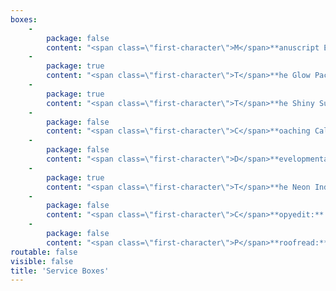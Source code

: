 ```yaml
---
boxes:
    -
        package: false
        content: "<span class=\"first-character\">M</span>**anuscript Evaluation:** \r\nAn evaluation is an in-depth analysis that will help you refine your writing by discussing big-picture edits. It will look at story arc, character development, conflict, pacing, voice, plot, consistency, and more! It is the perfect edit for all types of authors because it helps you grow as a writer beyond one manuscript while still improving your piece. You will receive a 5- to 8-page letter full of actionable feedback that breaks down the strengths and weaknesses in your manuscript. _Includes a 30-minute coaching call._\r\n\r\n**Cost:** 0.8 cents per word, $350 minimum\r\n\r\n_**Optional add-on:** Comprehensive margin notes on the first 25 pages - $60_\r\n\r\n<a class=\"button quick-contact\" href=\"#\" data-featherlight=\"#contact-form\" data-select=\"evaluation\">Get Started</a>\r\n"
    -
        package: true
        content: "<span class=\"first-character\">T</span>**he Glow Package:** _aka Evaluation Plus._ Manuscript evaluations provide you with actionable, in-depth feedback, but after you have made changes based on that feedback, it can be hard to tell if your changes led to an improvement, need to go further, or didn’t work at all. With the Glow Package, you get a second-round review on top of the manuscript evaluation. This results in a 5- to 8-page evaluation and then a follow-up 1- to 2-page critique of your edited manuscript. _Includes a 30-minute coaching call._\r\n\r\n**Cost:** 1 cent per word\r\n\r\n_**Optional add-on:** Comprehensive margin notes on the first 25 pages - $60_\r\n\r\n<a class=\"button quick-contact\" href=\"#\" data-featherlight=\"#contact-form\" data-select=\"glow\">Get Started</a>"
    -
        package: true
        content: "<span class=\"first-character\">T</span>**he Shiny Submission:**\r\nIf you are planning on querying agents, this is the package for you. We take your submission materials and offer in-depth feedback, giving you steps to make it shiny before sending it off to agents. This package includes a critique of your query, synopsis, and first 50 pages. It results in a 1- to 2-page letter.\r\n\r\n**Cost:** $150, flat rate\r\n\r\n<a class=\"button quick-contact\" href=\"#\" data-featherlight=\"#contact-form\" data-select=\"shiny\">Get Started</a>\r\n\r\n\r\n\r\n"
    -
        package: false
        content: "<span class=\"first-character\">C</span>**oaching Call:** \r\nDo you need advice on your writing but aren’t ready for an edit? Already had an edit but unsure where to go next? Coaching calls allow you to get the advice of an editor on various manuscript challenges. As needed, this call can include the editor reading a synopsis or blurb to better acquaint themselves with your writing. Topics can run the gamut from plot brainstorming to characterization to publishing next steps. _(Examples include discussing your plot and world-building, deepening characters, building an outline, or even untangling a blocked plot.)_\r\n\r\n**Cost:** $50 per half-hour\r\n\r\n<a class=\"button quick-contact\" href=\"#\" data-featherlight=\"#contact-form\" data-select=\"coaching\">Get Started</a>\r\n"
    -
        package: false
        content: "<span class=\"first-character\">D</span>**evelopmental Edit:**\r\nA developmental edit will help you refine your writing by working on story structure, pacing, character development, voice, clarity, and plot. It looks at the big picture as well as writing technique. You will receive a 5- to 8-page analysis breaking down strengths and weaknesses in your manuscript as well as comprehensive margin notes within your pages. _Includes a 30-minute coaching call._\r\n\r\n**Cost:** Starts at 2 cents per word\r\n\r\n<a class=\"button quick-contact\" href=\"#\" data-featherlight=\"#contact-form\" data-select=\"developmental\">Get Started</a>\r\n"
    -
        package: true
        content: "<span class=\"first-character\">T</span>**he Neon Indie Bundle:**\r\nAre you an indie author or planning to self-publish? This bundle gives you everything you need to polish your manuscript before publication. We will take you from big-picture edits all the way to spelling and grammar fixes. This bundle includes a manuscript evaluation, a second-round review (the Glow Package), and a copyedit. \r\n\r\n**Cost:** 2.2 cents per word; note that word count will change between rounds of editing\r\n\r\n<a class=\"button quick-contact\" href=\"#\" data-featherlight=\"#contact-form\" data-select=\"neon\">Get Started</a>"
    -
        package: false
        content: "<span class=\"first-character\">C</span>**opyedit:** After you’ve polished your book via developmental edits and revision, it’s time for a copyedit. We will comb through your novel and edit for grammar, punctuation, and consistency of style. Minor changes in wording or light rewrites may also be made for clarity.\r\n\r\n**Cost:** Starts at 1.2 cents per word\r\n\r\n<a class=\"button quick-contact\" href=\"#\" data-featherlight=\"#contact-form\" data-select=\"copy\">Get Started</a>\r\n"
    -
        package: false
        content: "<span class=\"first-character\">P</span>**roofread:** Once your manuscript has been professionally edited and copyedited, you're ready for a proofread. During this final stage of revisions, we will make sure your work is reader-ready by correcting typos, misused words, and other embarrassing errors.\r\n\r\n**Cost:** Starts at 0.75 cents per word\r\n\r\n<a class=\"button quick-contact\" href=\"#\" data-featherlight=\"#contact-form\" data-select=\"proofread\">Get Started</a>\r\n"
routable: false
visible: false
title: 'Service Boxes'
---
```


